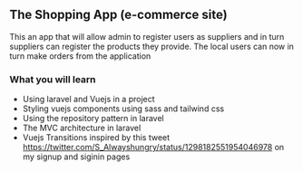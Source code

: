 ## The Shopping App (e-commerce site)
This an app that will allow admin to register users as suppliers and in turn suppliers can register the products they provide.
The local users can now in turn make orders from the application

### What you will learn
- Using laravel and Vuejs in a project
- Styling vuejs components using sass and tailwind css
- Using the repository pattern in laravel
- The MVC architecture in laravel
- Vuejs Transitions inspired by this tweet https://twitter.com/S_Alwayshungry/status/1298182551954046978 on my signup and siginin pages
